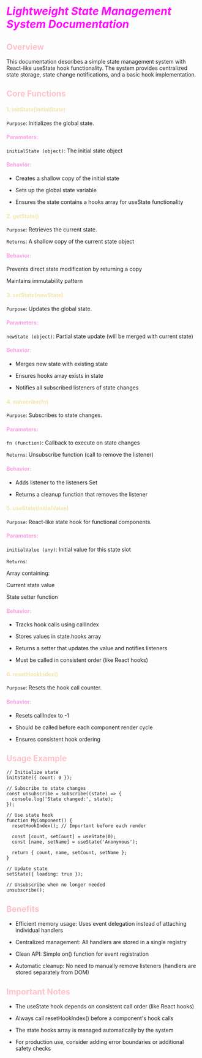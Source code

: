 # <span style="color:magenta">*Lightweight State Management System Documentation*</span>


## <span style="color:pink">Overview
This documentation describes a simple state management system with React-like useState hook functionality. The system provides centralized state storage, state change notifications, and a basic hook implementation.


## <span style="color:pink">Core Functions
#### <span style="color:#F3E5AB">1. initState(initialState)
`Purpose`: Initializes the global state.

#### <span style="color:#FBA0E3">Parameters:

`initialState (object)`: The initial state object

#### <span style="color:#FBA0E3">Behavior:

- Creates a shallow copy of the initial state

- Sets up the global state variable

- Ensures the state contains a hooks array for useState functionality

#### <span style="color:#F3E5AB">2. getState()
`Purpose`: Retrieves the current state.

`Returns`: A shallow copy of the current state object

#### <span style="color:#FBA0E3">Behavior:

Prevents direct state modification by returning a copy

Maintains immutability pattern


#### <span style="color:#F3E5AB">3. setState(newState)
`Purpose`: Updates the global state.

#### <span style="color:#FBA0E3">Parameters:

`newState (object)`: Partial state update (will be merged with current state)

#### <span style="color:#FBA0E3">Behavior:

- Merges new state with existing state

- Ensures hooks array exists in state

- Notifies all subscribed listeners of state changes


#### <span style="color:#F3E5AB"> 4. subscribe(fn)
`Purpose`: Subscribes to state changes.

#### <span style="color:#FBA0E3">Parameters:

`fn (function)`: Callback to execute on state changes

`Returns`: Unsubscribe function (call to remove the listener)

#### <span style="color:#FBA0E3">Behavior:

- Adds listener to the listeners Set

- Returns a cleanup function that removes the listener


#### <span style="color:#F3E5AB"> 5. useState(initialValue)
`Purpose`: React-like state hook for functional components.

#### <span style="color:#FBA0E3">Parameters:

`initialValue (any)`: Initial value for this state slot

`Returns`:

Array containing:

Current state value

State setter function

#### <span style="color:#FBA0E3">Behavior:

- Tracks hook calls using callIndex

- Stores values in state.hooks array

- Returns a setter that updates the value and notifies listeners

- Must be called in consistent order (like React hooks)


#### <span style="color:#F3E5AB">6. resetHookIndex()
`Purpose`: Resets the hook call counter.


#### <span style="color:#FBA0E3">Behavior:

- Resets callIndex to -1

- Should be called before each component render cycle

- Ensures consistent hook ordering


## <span style="color:pink">Usage Example

```
// Initialize state
initState({ count: 0 });

// Subscribe to state changes
const unsubscribe = subscribe((state) => {
  console.log('State changed:', state);
});

// Use state hook
function MyComponent() {
  resetHookIndex(); // Important before each render
  
  const [count, setCount] = useState(0);
  const [name, setName] = useState('Anonymous');
  
  return { count, name, setCount, setName };
}

// Update state
setState({ loading: true });

// Unsubscribe when no longer needed
unsubscribe();
```

## <span style="color:pink">Benefits

- Efficient memory usage: Uses event delegation instead of attaching individual handlers

- Centralized management: All handlers are stored in a single registry

- Clean API: Simple on() function for event registration

- Automatic cleanup: No need to manually remove listeners (handlers are stored separately from DOM)


## <span style="color:pink">Important Notes


- The useState hook depends on consistent call order (like React hooks)

- Always call resetHookIndex() before a component's hook calls

- The state.hooks array is managed automatically by the system

- For production use, consider adding error boundaries or additional safety checks

